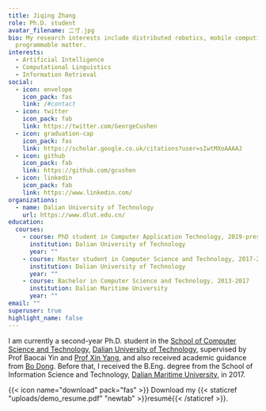 ```yaml
---
title: Jiqing Zhang
role: Ph.D. student
avatar_filename: 二寸.jpg
bio: My research interests include distributed robotics, mobile computing and
  programmable matter.
interests:
  - Artificial Intelligence
  - Computational Linguistics
  - Information Retrieval
social:
  - icon: envelope
    icon_pack: fas
    link: /#contact
  - icon: twitter
    icon_pack: fab
    link: https://twitter.com/GeorgeCushen
  - icon: graduation-cap
    icon_pack: fas
    link: https://scholar.google.co.uk/citations?user=sIwtMXoAAAAJ
  - icon: github
    icon_pack: fab
    link: https://github.com/gcushen
  - icon: linkedin
    icon_pack: fab
    link: https://www.linkedin.com/
organizations:
  - name: Dalian University of Technology
    url: https://www.dlut.edu.cn/
education:
  courses:
    - course: PhD student in Computer Application Technology, 2019-present
      institution: Dalian University of Technology
      year: ""
    - course: Master student in Computer Science and Technology, 2017-2019
      institution: Dalian University of Technology
      year: ""
    - course: Bachelor in Computer Science and Technology, 2013-2017
      institution: Dalian Maritime University
      year: ""
email: ""
superuser: true
highlight_name: false
---
```



I am currently a second-year Ph.D. student in the [School of Computer Science and Technology](http://cs.dlut.edu.cn/), [Dalian University of Technology](https://www.dlut.edu.cn/), supervised by Prof Baocai Yin and [Prof Xin Yang](https://xinyangdut.github.io/), and also received academic guidance from [Bo Dong](https://dongshuhao.github.io/). Before that, I received the B.Eng. degree from the School of Information Science and Technology, [Dalian Maritime University](http://www.dlmu.edu.cn/), in 2017.

{{< icon name="download" pack="fas" >}} Download my {{< staticref "uploads/demo_resume.pdf" "newtab" >}}resumé{{< /staticref >}}.